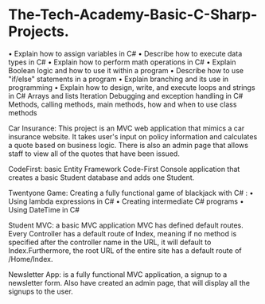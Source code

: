 # The-Tech-Academy-Basic-C-Sharp-Projects.

•	Explain how to assign variables in C#
•	Describe how to execute data types in C#
•	Explain how to perform math operations in C#
•	Explain Boolean logic and how to use it within a program 
•	Describe how to use "if/else" statements in a program
•	Explain branching and its use in programming
•	Explain how to design, write, and execute loops and strings in C#
Arrays and lists
Iteration
Debugging and exception handling in C#
Methods, calling methods, main methods, how and when to use class methods

Car Insurance:
This project is an MVC web application that mimics a car insurance website. It takes user's input on policy information and calculates a quote based on business logic. There is also an admin page that allows staff to view all of the quotes that have been issued. 

CodeFirst:
basic Entity Framework Code-First Console application that creates a basic Student database and adds one Student.

Twentyone Game:
Creating a fully functional game of blackjack with C# :
•  Using lambda expressions in C#
•  Creating intermediate C# programs
•  Using DateTime in C#


Student MVC: a basic MVC application
MVC has defined default routes. Every Controller has a default route of Index, meaning if no method is specified after the controller name in the URL, it will default to Index.Furthermore, the root URL of the entire site has a default route of /Home/Index.

Newsletter App: is a fully functional MVC application, a signup to a newsletter form. Also have created an admin page, that will display all the signups to the user. 
